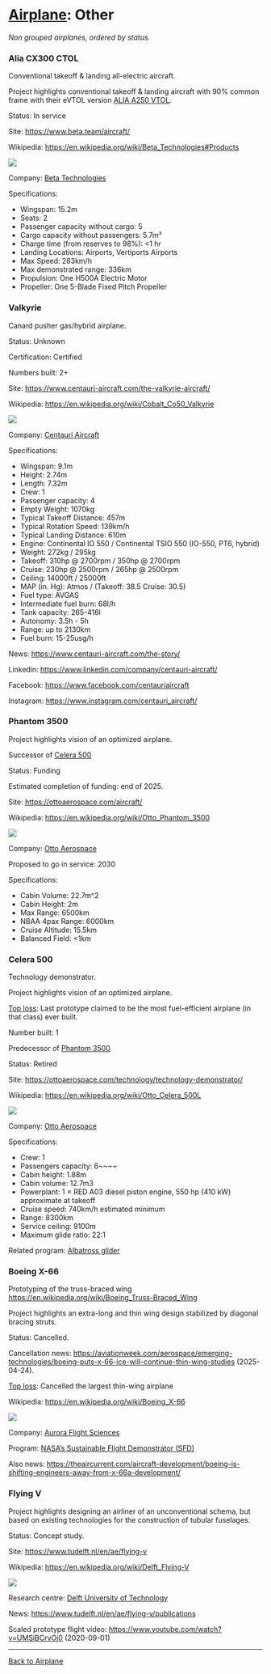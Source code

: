 [Airplane](Airplane.md): Other
==============================

_Non grouped airplanes, ordered by status._



### Alia CX300 CTOL

Conventional takeoff & landing all-electric aircraft.

Project highlights conventional takeoff & landing aircraft with 90% common frame with their eVTOL version [ALIA A250 VTOL](VTOL.md#alia-a250-vtol).

Status: In service

Site: <https://www.beta.team/aircraft/>

Wikipedia: <https://en.wikipedia.org/wiki/Beta_Technologies#Products>

![](https://beta.team/hubfs/BETA%20NYC%20Flyover.jpg)

Company: [Beta Technologies](Company.md#beta-technologies)

Specifications:
- Wingspan: 15.2m
- Seats: 2
- Passenger capacity without cargo: 5
- Cargo capacity without passengers: 5.7m³
- Charge time (from reserves to 98%): <1 hr
- Landing Locations: Airports, Vertiports Airports
- Max Speed: 283km/h
- Max demonstrated range: 336km
- Propulsion: One H500A Electric Motor
- Propeller: One 5-Blade Fixed Pitch Propeller



### Valkyrie

Canard pusher gas/hybrid airplane.

Status: Unknown

Certification: Certified

Numbers built: 2+

Site: <https://www.centauri-aircraft.com/the-valkyrie-aircraft/>

Wikipedia: <https://en.wikipedia.org/wiki/Cobalt_Co50_Valkyrie>

![](https://www.centauri-aircraft.com/wp-content/uploads/2023/12/149_7445s-1.png)

Company: [Centauri Aircraft](Company.md#centauri-aircraft)

Specifications:
- Wingspan: 9.1m
- Height: 2.74m
- Length: 7.32m
- Crew: 1
- Passenger capacity: 4
- Empty Weight: 1070kg
- Typical Takeoff Distance: 457m
- Typical Rotation Speed: 139km/h
- Typical Landing Distance: 610m
- Engine: Continental IO 550 / Continental TSIO 550 (IO-550, PT6, hybrid)
- Weight: 272kg / 295kg
- Takeoff: 310hp @ 2700rpm / 350hp @ 2700rpm
- Cruise: 230hp @ 2500rpm / 265hp @ 2500rpm
- Ceiling: 14000ft / 25000ft
- MAP (in. Hg): Atmos / (Takeoff: 38.5 Cruise: 30.5)
- Fuel type: AVGAS
- Intermediate fuel burn: 68l/h
- Tank capacity: 265-416l
- Autonomy: 3.5h - 5h
- Range: up to 2130km
- Fuel burn: 15-25usg/h

News: <https://www.centauri-aircraft.com/the-story/>

Linkedin: <https://www.linkedin.com/company/centauri-aircraft/>

Facebook: <https://www.facebook.com/centauriaircraft>

Instagram: <https://www.instagram.com/centauri_aircraft/>



### Phantom 3500

Project highlights vision of an optimized airplane.

Successor of [Celera 500](#celera-500)

Status: Funding

Estimated completion of funding: end of 2025.

Site: <https://ottoaerospace.com/aircraft/>

Wikipedia: <https://en.wikipedia.org/wiki/Otto_Phantom_3500>

![](https://ottoaerospace.com/wp-content/uploads/2025/04/p3500-away.webp)

Company: [Otto Aerospace](Company.md#otto-aerospace)

Proposed to go in service: 2030

Specifications:
- Cabin Volume: 22.7m^2
- Cabin Height: 2m
- Max Range: 6500km
- NBAA 4pax Range: 6000km
- Cruise Altitude: 15.5km
- Balanced Field: <1km



### Celera 500

Technology demonstrator.

Project highlights vision of an optimized airplane.

[Top loss](readme.md#top-loss): Last prototype claimed to be the most fuel-efficient airplane (in that class) ever built.

Number built: 1

Predecessor of [Phantom 3500](#phantom-3500)

Status: Retired

Site: <https://ottoaerospace.com/technology/technology-demonstrator/>

Wikipedia: <https://en.wikipedia.org/wiki/Otto_Celera_500L>

![](https://ottoaerospace.com/wp-content/uploads/2025/04/celera-header-scaled-taller.png)

Company: [Otto Aerospace](Company.md#otto-aerospace)

Specifications:
- Crew: 1
- Passengers capacity: 6~~~~
- Cabin height: 1.88m
- Cabin volume: 12.7m3
- Powerplant: 1 × RED A03 diesel piston engine, 550 hp (410 kW) approximate at takeoff
- Cruise speed: 740km/h estimated minimum
- Range: 8300km
- Service ceiling: 9100m
- Maximum glide ratio: 22:1

Related program: [Albatross glider](Program.md#albatross-glider)



### Boeing X-66

Prototyping of the truss-braced wing <https://en.wikipedia.org/wiki/Boeing_Truss-Braced_Wing>

Project highlights an extra-long and thin wing design stabilized by diagonal bracing struts.

Status: Cancelled.

Cancellation news: <https://aviationweek.com/aerospace/emerging-technologies/boeing-puts-x-66-ice-will-continue-thin-wing-studies> (2025-04-24).

[Top loss](readme.md#top-loss): Cancelled the largest thin-wing airplane

Wikipedia: <https://en.wikipedia.org/wiki/Boeing_X-66>

![](https://theaircurrent.com/wp-content/uploads/2024/06/boeing-nasa-x-66-render-cruise-close-2024.jpg)

Company: [Aurora Flight Sciences](Company.md#aurora-flight-sciences)

Program: [NASA’s Sustainable Flight Demonstrator (SFD)](Program.md#nasas-sustainable-flight-demonstrator-sfd)

Also news: <https://theaircurrent.com/aircraft-development/boeing-is-shifting-engineers-away-from-x-66a-development/>



### Flying V

Project highlights designing an airliner of an unconventional schema,
but based on existing technologies for the construction of tubular fuselages.

Status: Concept study.

Site: <https://www.tudelft.nl/en/ae/flying-v>

Wikipedia: <https://en.wikipedia.org/wiki/Delft_Flying-V>

![](https://filelist.tudelft.nl/_processed_/8/1/csm_FlyingV_Isometric_0e518ffdff.png)

Research centre: [Delft University of Technology](ResearchCentre.md#delft-university-of-technology)

News: <https://www.tudelft.nl/en/ae/flying-v/publications>

Scaled prototype flight video: <https://www.youtube.com/watch?v=UMSiBCrvOj0> (2020-09-01)



---
[Back to Airplane](Airplane.md)

